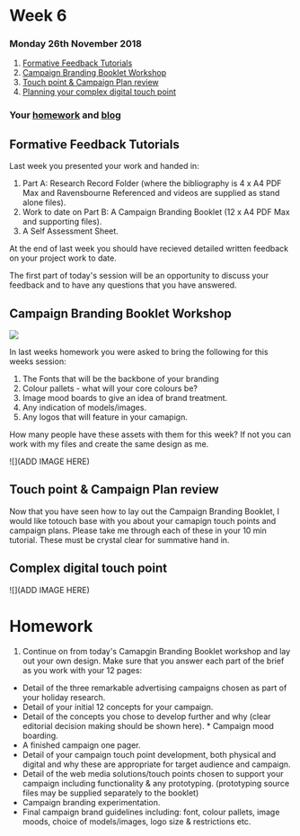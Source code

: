 # Week 6

### Monday 26th November 2018

1. [Formative Feedback Tutorials](#Formative-Feedback-Tutorials)
2. [Campaign Branding Booklet Workshop](#Campaign-Branding-Booklet-Workshop)
3. [Touch point & Campaign Plan review](#Touch-point-&-Campaign-Plan-review)
4. [Planning your complex digital touch point](#Complex-digital-touch-point)

### Your [homework](#homework) and [blog](#blog)


## Formative Feedback Tutorials

Last week you presented your work and handed in: 

1. Part A: Research Record Folder (where the bibliography is 4 x A4 PDF Max and Ravensbourne Referenced and videos are supplied as stand alone files).
2. Work to date on Part B: A Campaign Branding Booklet (12 x A4 PDF Max and supporting files).
3. A Self Assessment Sheet.

At the end of last week you should have recieved detailed written feedback on your project work to date. 

The first part of today's session will be an opportunity to discuss your feedback and to have any questions that you have answered. 

## Campaign Branding Booklet Workshop

![](https://github.com/RavensbourneWebMedia/Digital_Advertising/blob/Digital_Advertising_2018/19/sessions/05/assets/Brand_Guidelines.jpg)

In last weeks homework you were asked to bring the following for this weeks session: 

1. The Fonts that will be the backbone of your branding
2. Colour pallets - what will your core colours be? 
3. Image mood boards to give an idea of brand treatment. 
4. Any indication of models/images.
5. Any logos that will feature in your camapign. 

How many people have these assets with them for this week? If not you can work with my files and create the same design as me. 

![](ADD IMAGE HERE)

## Touch point & Campaign Plan review

Now that you have seen how to lay out the Campaign Branding Booklet, I would like totouch base with you about your camapign touch points and campaign plans. Please take me through each of these in your 10 min tutorial. These must be crystal clear for summative hand in. 

## Complex digital touch point

![](ADD IMAGE HERE)

# Homework

1. Continue on from today's Camapgin Branding Booklet workshop and lay out your own design. Make sure that you answer each part of the brief as you work with your 12 pages: 

* Detail of the three remarkable advertising campaigns chosen as part of your holiday research. 
* Detail of your initial 12 concepts for your campaign. 
* Detail of the concepts you chose to develop further and why (clear editorial decision making should be shown here). * Campaign mood boarding. 
* A finished campaign one pager.
* Detail of your campaign touch point development, both physical and digital and why these are appropriate for target audience and campaign.
* Detail of the web media solutions/touch points chosen to support your campaign including functionality & any prototyping. (prototyping source files may be supplied separately to the booklet)
* Campaign branding experimentation.
* Final campaign brand guidelines including: font, colour pallets, image moods, choice of models/images, logo size & restrictions etc. 


